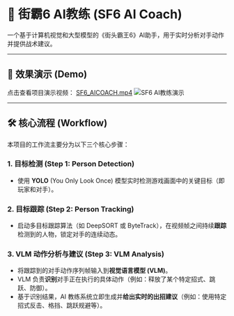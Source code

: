 # 🥊 街霸6 AI教练 (SF6 AI Coach)

一个基于计算机视觉和大型模型的《街头霸王6》AI助手，用于实时分析对手动作并提供战术建议。

---

## 🚀 效果演示 (Demo)

点击查看项目演示视频：
[SF6_AICOACH.mp4](SF6_AICOACH.mp4)
![SF6 AI教练演示](SF6_AICOACH.gif)


---

## 🛠️ 核心流程 (Workflow)

本项目的工作流主要分为以下三个核心步骤：

### 1. 目标检测 (Step 1: Person Detection)
* 使用 **YOLO** (You Only Look Once) 模型实时检测游戏画面中的关键目标（即玩家和对手）。

### 2. 目标跟踪 (Step 2: Person Tracking)
* 启动多目标跟踪算法（如 DeepSORT 或 ByteTrack），在视频帧之间持续**跟踪**检测到的人物，锁定对手的连续动态。

### 3. VLM 动作分析与建议 (Step 3: VLM Analysis)
* 将跟踪到的对手动作序列帧输入到**视觉语言模型 (VLM)**。
* VLM 负责**识别**对手正在执行的具体动作（例如：释放了某个特定招式、跳跃、防御）。
* 基于识别结果，AI 教练系统立即生成并**给出实时的出招建议**（例如：使用特定招式反击、格挡、跳跃规避等）。
